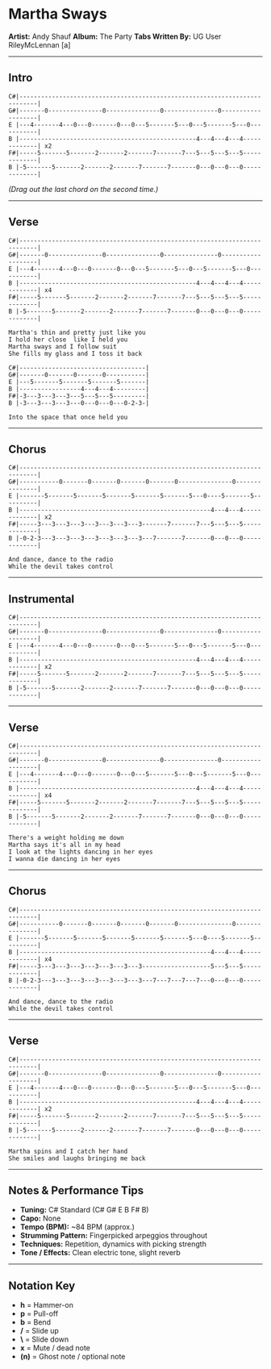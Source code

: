 # Martha Sways

**Artist:** Andy Shauf
**Album:** The Party
**Tabs Written By:** UG User RileyMcLennan [a]

---

## Intro

```plaintext
C#|---------------------------------------------------------------------------|
G#|-------0---------------0---------------0---------------0-------------------|
E |---4-------4---0---0-------0---0---5-------5---0---5-------5---0-----------|
B |-------------------------------------------------4---4---4---4-------------| x2
F#|-----5-------5-------2-------2-------7-------7---5---5---5---5-------------|
B |-5-------5-------2-------2-------7-------7-------0---0---0---0-------------|
```

*(Drag out the last chord on the second time.)*

---

## Verse

```plaintext
C#|---------------------------------------------------------------------------|
G#|-------0---------------0---------------0---------------0-------------------|
E |---4-------4---0---0-------0---0---5-------5---0---5-------5---0-----------|
B |-------------------------------------------------4---4---4---4-------------| x4
F#|-----5-------5-------2-------2-------7-------7---5---5---5---5-------------|
B |-5-------5-------2-------2-------7-------7-------0---0---0---0-------------|
```

```
Martha's thin and pretty just like you  
I hold her close  like I held you  
Martha sways and I follow suit  
She fills my glass and I toss it back  
```

```plaintext
C#|-----------------------------------|
G#|-------0-------0-------0-----------|
E |---5-------5-------5-------5-------|
B |-----------------4---4---4---------|
F#|-3---3---3---3---5---5---5---------|
B |-3---3---3---3---0---0---0---0-2-3-|
```

```
Into the space that once held you
```

---

## Chorus

```plaintext
C#|---------------------------------------------------------------------------|
G#|-----------0-------0-------0-------0-------0---------------0---------------|
E |-------5-------5-------5-------5-------5-------5---0----5-------5----------|
B |-----------------------------------------------------4---4---4-------------| x2
F#|-----3---3---3---3---3---3---3---3-------7-------7---5---5---5-------------|
B |-0-2-3---3---3---3---3---3---3---3---7-------7-------0---0---0-------------|
```

```
And dance, dance to the radio  
While the devil takes control
```

---

## Instrumental

```plaintext
C#|---------------------------------------------------------------------------|
G#|-------0---------------0---------------0---------------0-------------------|
E |---4-------4---0---0-------0---0---5-------5---0---5-------5---0-----------|
B |-------------------------------------------------4---4---4---4-------------| x2
F#|-----5-------5-------2-------2-------7-------7---5---5---5---5-------------|
B |-5-------5-------2-------2-------7-------7-------0---0---0---0-------------|
```

---

## Verse

```plaintext
C#|---------------------------------------------------------------------------|
G#|-------0---------------0---------------0---------------0-------------------|
E |---4-------4---0---0-------0---0---5-------5---0---5-------5---0-----------|
B |-------------------------------------------------4---4---4---4-------------| x4
F#|-----5-------5-------2-------2-------7-------7---5---5---5---5-------------|
B |-5-------5-------2-------2-------7-------7-------0---0---0---0-------------|
```

```
There's a weight holding me down  
Martha says it's all in my head  
I look at the lights dancing in her eyes  
I wanna die dancing in her eyes
```

---

## Chorus

```plaintext
C#|---------------------------------------------------------------------------|
G#|-----------0-------0-------0-------0-------0---------------0---------------|
E |-------5-------5-------5-------5-------5-------5---0----5-------5----------|
B |-----------------------------------------------------4---4---4-------------| x4
F#|-----3---3---3---3---3---3---3---3-------------------5---5---5-------------|
B |-0-2-3---3---3---3---3---3---3---3---7---7---7---7---0---0---0-------------|
```

```
And dance, dance to the radio  
While the devil takes control
```

---

## Verse

```plaintext
C#|---------------------------------------------------------------------------|
G#|-------0---------------0---------------0---------------0-------------------|
E |---4-------4---0---0-------0---0---5-------5---0---5-------5---0-----------|
B |-------------------------------------------------4---4---4---4-------------| x2
F#|-----5-------5-------2-------2-------7-------7---5---5---5---5-------------|
B |-5-------5-------2-------2-------7-------7-------0---0---0---0-------------|
```

```
Martha spins and I catch her hand  
She smiles and laughs bringing me back
```

---

## Notes & Performance Tips

* **Tuning:** C# Standard (C# G# E B F# B)
* **Capo:** None
* **Tempo (BPM):** \~84 BPM (approx.)
* **Strumming Pattern:** Fingerpicked arpeggios throughout
* **Techniques:** Repetition, dynamics with picking strength
* **Tone / Effects:** Clean electric tone, slight reverb
---

## Notation Key

* **h** = Hammer-on
* **p** = Pull-off
* **b** = Bend
* **/** = Slide up
* **\\** = Slide down
* **x** = Mute / dead note
* **(n)** = Ghost note / optional note

